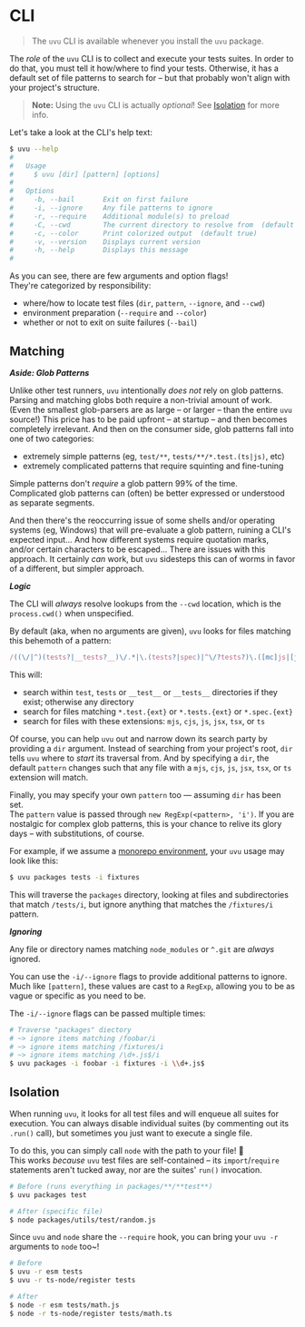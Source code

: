 # CLI

> The `uvu` CLI is available whenever you install the `uvu` package.

The _role_ of the `uvu` CLI is to collect and execute your tests suites. In order to do that, you must tell it how/where to find your tests. Otherwise, it has a default set of file patterns to search for – but that probably won't align with your project's structure.

> **Note:** Using the `uvu` CLI is actually _optional_! See [Isolation](#isolation) for more info.

Let's take a look at the CLI's help text:

```sh
$ uvu --help
#
#   Usage
#     $ uvu [dir] [pattern] [options]
#
#   Options
#     -b, --bail       Exit on first failure
#     -i, --ignore     Any file patterns to ignore
#     -r, --require    Additional module(s) to preload
#     -C, --cwd        The current directory to resolve from  (default .)
#     -c, --color      Print colorized output  (default true)
#     -v, --version    Displays current version
#     -h, --help       Displays this message
#
```

As you can see, there are few arguments and option flags! <br>They're categorized by responsibility:

* where/how to locate test files (`dir`, `pattern`, `--ignore`, and `--cwd`)
* environment preparation (`--require` and `--color`)
* whether or not to exit on suite failures (`--bail`)

## Matching

***Aside: Glob Patterns***

Unlike other test runners, `uvu` intentionally _does not_ rely on glob patterns. <br>Parsing and matching globs both require a non-trivial amount of work. (Even the smallest glob-parsers are as large – or larger – than the entire `uvu` source!) This price has to be paid upfront – at startup – and then becomes completely irrelevant. And then on the consumer side, glob patterns fall into one of two categories:

* extremely simple patterns (eg, `test/**`, `tests/**/*.test.(ts|js)`, etc)
* extremely complicated patterns that require squinting and fine-tuning

Simple patterns don't _require_ a glob pattern 99% of the time. <br>
Complicated glob patterns can (often) be better expressed or understood as separate segments.

And then there's the reoccurring issue of some shells and/or operating systems (eg, Windows) that will pre-evaluate a glob pattern, ruining a CLI's expected input... And how different systems require quotation marks, and/or certain characters to be escaped... There are issues with this approach. It certainly _can_ work, but `uvu` sidesteps this can of worms in favor of a different, but simpler approach.

***Logic***

The CLI will _always_ resolve lookups from the `--cwd` location, which is the `process.cwd()` when unspecified.

By default (aka, when no arguments are given), `uvu` looks for files matching this behemoth of a pattern:

```js
/((\/|^)(tests?|__tests?__)\/.*|\.(tests?|spec)|^\/?tests?)\.([mc]js|[jt]sx?)$/i;
```

This will:

* search within `test`, `tests` or `__test__` or `__tests__` directories if they exist; otherwise any directory
* search for files matching `*.test.{ext}` or `*.tests.{ext}` or `*.spec.{ext}`
* search for files with these extensions: `mjs`, `cjs`, `js`, `jsx`, `tsx`, or `ts`

Of course, you can help `uvu` out and narrow down its search party by providing a `dir` argument. Instead of searching from your project's root, `dir` tells `uvu` where to _start_ its traversal from. And by specifying a `dir`, the default `pattern` changes such that any file with a `mjs`, `cjs`, `js`, `jsx`, `tsx`, or `ts` extension will match.

Finally, you may specify your own `pattern` too &mdash; assuming `dir` has been set. <br>The `pattern` value is passed through `new RegExp(<pattern>, 'i')`. If you are nostalgic for complex glob patterns, this is your chance to relive its glory days – with substitutions, of course.

For example, if we assume a [monorepo environment](/examples/monorepo/package.json), your `uvu` usage may look like this:

```sh
$ uvu packages tests -i fixtures
```

This will traverse the `packages` directory, looking at files and subdirectories that match `/tests/i`, but ignore anything that matches the `/fixtures/i` pattern.


***Ignoring***

Any file or directory names matching `node_modules` or `^.git` are _always_ ignored.

You can use the `-i/--ignore` flags to provide additional patterns to ignore. Much like `[pattern]`, these values are cast to a `RegExp`, allowing you to be as vague or specific as you need to be.

The `-i/--ignore` flags can be passed multiple times:

```sh
# Traverse "packages" diectory
# ~> ignore items matching /foobar/i
# ~> ignore items matching /fixtures/i
# ~> ignore items matching /\d+.js$/i
$ uvu packages -i foobar -i fixtures -i \\d+.js$
```


## Isolation

When running `uvu`, it looks for all test files and will enqueue all suites for execution. You can always disable individual suites (by commenting out its `.run()` call), but sometimes you just want to execute a single file.

To do this, you can simply call `node` with the path to your file! 🎉<br>This works _because_ `uvu` test files are self-contained – its `import`/`require` statements aren't tucked away, nor are the suites' `run()` invocation.

```sh
# Before (runs everything in packages/**/**test**)
$ uvu packages test

# After (specific file)
$ node packages/utils/test/random.js
```

Since `uvu` and `node` share the `--require` hook, you can bring your `uvu -r` arguments to `node` too~!

```sh
# Before
$ uvu -r esm tests
$ uvu -r ts-node/register tests

# After
$ node -r esm tests/math.js
$ node -r ts-node/register tests/math.ts
```

